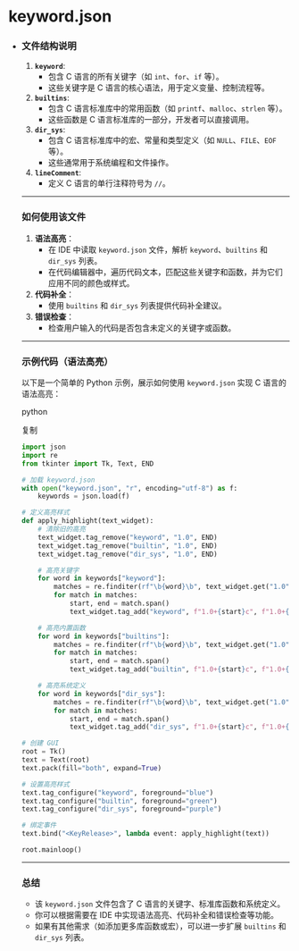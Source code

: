 # keyword.json

- ### **文件结构说明**

  1. **`keyword`**:
     - 包含 C 语言的所有关键字（如 `int`、`for`、`if` 等）。
     - 这些关键字是 C 语言的核心语法，用于定义变量、控制流程等。
  2. **`builtins`**:
     - 包含 C 语言标准库中的常用函数（如 `printf`、`malloc`、`strlen` 等）。
     - 这些函数是 C 语言标准库的一部分，开发者可以直接调用。
  3. **`dir_sys`**:
     - 包含 C 语言标准库中的宏、常量和类型定义（如 `NULL`、`FILE`、`EOF` 等）。
     - 这些通常用于系统编程和文件操作。
  4. **`lineComment`**:
     - 定义 C 语言的单行注释符号为 `//`。

  ------

  ### **如何使用该文件**

  1. **语法高亮**：
     - 在 IDE 中读取 `keyword.json` 文件，解析 `keyword`、`builtins` 和 `dir_sys` 列表。
     - 在代码编辑器中，遍历代码文本，匹配这些关键字和函数，并为它们应用不同的颜色或样式。
  2. **代码补全**：
     - 使用 `builtins` 和 `dir_sys` 列表提供代码补全建议。
  3. **错误检查**：
     - 检查用户输入的代码是否包含未定义的关键字或函数。

  ------

  ### **示例代码（语法高亮）**

  以下是一个简单的 Python 示例，展示如何使用 `keyword.json` 实现 C 语言的语法高亮：

  python

  复制

  ```python
  import json
  import re
  from tkinter import Tk, Text, END
  
  # 加载 keyword.json
  with open("keyword.json", "r", encoding="utf-8") as f:
      keywords = json.load(f)
  
  # 定义高亮样式
  def apply_highlight(text_widget):
      # 清除旧的高亮
      text_widget.tag_remove("keyword", "1.0", END)
      text_widget.tag_remove("builtin", "1.0", END)
      text_widget.tag_remove("dir_sys", "1.0", END)
  
      # 高亮关键字
      for word in keywords["keyword"]:
          matches = re.finditer(rf"\b{word}\b", text_widget.get("1.0", END))
          for match in matches:
              start, end = match.span()
              text_widget.tag_add("keyword", f"1.0+{start}c", f"1.0+{end}c")
  
      # 高亮内置函数
      for word in keywords["builtins"]:
          matches = re.finditer(rf"\b{word}\b", text_widget.get("1.0", END))
          for match in matches:
              start, end = match.span()
              text_widget.tag_add("builtin", f"1.0+{start}c", f"1.0+{end}c")
  
      # 高亮系统定义
      for word in keywords["dir_sys"]:
          matches = re.finditer(rf"\b{word}\b", text_widget.get("1.0", END))
          for match in matches:
              start, end = match.span()
              text_widget.tag_add("dir_sys", f"1.0+{start}c", f"1.0+{end}c")
  
  # 创建 GUI
  root = Tk()
  text = Text(root)
  text.pack(fill="both", expand=True)
  
  # 设置高亮样式
  text.tag_configure("keyword", foreground="blue")
  text.tag_configure("builtin", foreground="green")
  text.tag_configure("dir_sys", foreground="purple")
  
  # 绑定事件
  text.bind("<KeyRelease>", lambda event: apply_highlight(text))
  
  root.mainloop()
  ```

  ------

  ### **总结**

  - 该 `keyword.json` 文件包含了 C 语言的关键字、标准库函数和系统定义。
  - 你可以根据需要在 IDE 中实现语法高亮、代码补全和错误检查等功能。
  - 如果有其他需求（如添加更多库函数或宏），可以进一步扩展 `builtins` 和 `dir_sys` 列表。
